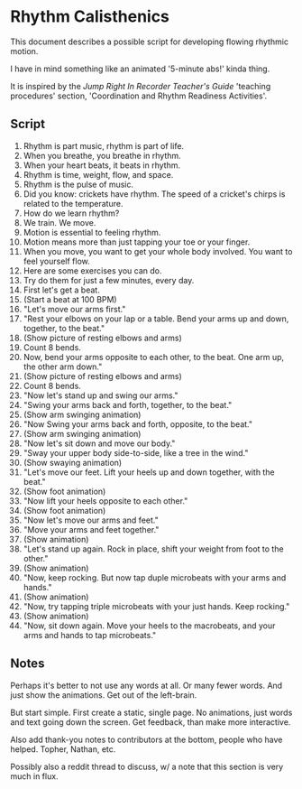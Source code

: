 # Rhythm Calisthenics

This document describes a possible script for developing flowing rhythmic motion.

I have in mind something like an animated '5-minute abs!' kinda thing.

It is inspired by the *Jump Right In Recorder Teacher's Guide* 'teaching procedures' section, 'Coordination and Rhythm Readiness Activities'.

## Script

1. Rhythm is part music, rhythm is part of life.
1. When you breathe, you breathe in rhythm.
1. When your heart beats, it beats in rhythm.
1. Rhythm is time, weight, flow, and space.
1. Rhythm is the pulse of music.
1. Did you know: crickets have rhythm. The speed of a cricket's chirps is related to the temperature.
1. How do we learn rhythm?
1. We train. We move.
1. Motion is essential to feeling rhythm.
1. Motion means more than just tapping your toe or your finger.
1. When you move, you want to get your whole body involved. You want to feel yourself flow.
1. Here are some exercises you can do.
1. Try do them for just a few minutes, every day.
1. First let's get a beat.
1. (Start a beat at 100 BPM)
1. "Let's move our arms first."
1. "Rest your elbows on your lap or a table. Bend your arms up and down, together, to the beat."
1. (Show picture of resting elbows and arms)
1. Count 8 bends.
1. Now, bend your arms opposite to each other, to the beat. One arm up, the other arm down."
1. (Show picture of resting elbows and arms)
1. Count 8 bends.
1. "Now let's stand up and swing our arms."
1. "Swing your arms back and forth, together, to the beat."
1. (Show arm swinging animation)
1. "Now Swing your arms back and forth, opposite, to the beat."
1. (Show arm swinging animation)
1. "Now let's sit down and move our body."
1. "Sway your upper body side-to-side, like a tree in the wind."
1. (Show swaying animation)
1. "Let's move our feet. Lift your heels up and down together, with the beat."
1. (Show foot animation)
1. "Now lift your heels opposite to each other."
1. (Show foot animation)
1. "Now let's move our arms and feet."
1. "Move your arms and feet together."
1. (Show animation)
1. "Let's stand up again. Rock in place, shift your weight from foot to the other."
1. (Show animation)
1. "Now, keep rocking. But now tap duple microbeats with your arms and hands."
1. (Show animation)
1. "Now, try tapping triple microbeats with your just hands. Keep rocking."
1. (Show animation)
1. "Now, sit down again. Move your heels to the macrobeats, and your arms and hands to tap microbeats."

## Notes
Perhaps it's better to not use any words at all. Or many fewer words. And just show the animations. Get out of the left-brain.

But start simple. First create a static, single page. No animations, just words and text going down the screen. Get feedback, than make more interactive.

Also add thank-you notes to contributors at the bottom, people who have helped. Topher, Nathan, etc.

Possibly also a reddit thread to discuss, w/ a note that this section is very much in flux.
